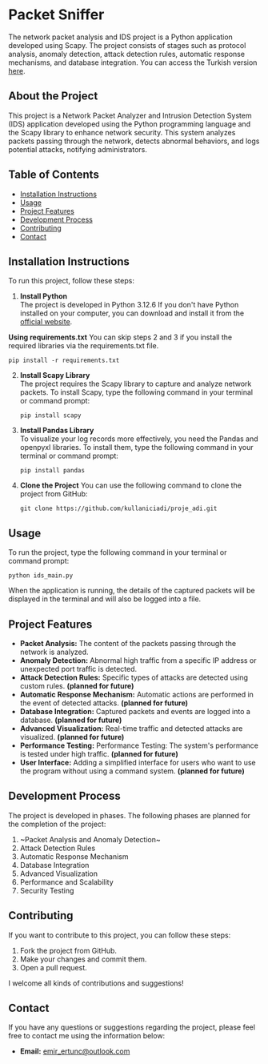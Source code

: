# Packet Sniffer

The network packet analysis and IDS project is a Python application developed using Scapy. The project consists of stages such as protocol analysis, anomaly detection, attack detection rules, automatic response mechanisms, and database integration. You can access the Turkish version [here](https://github.com/emir-ertunc/packet-sniffer/blob/main/README_TR.md).

## About the Project

This project is a Network Packet Analyzer and Intrusion Detection System (IDS) application developed using the Python programming language and the Scapy library to enhance network security. This system analyzes packets passing through the network, detects abnormal behaviors, and logs potential attacks, notifying administrators.

## Table of Contents

- [Installation Instructions](#installation-instructions)
- [Usage](#usage)
- [Project Features](#project-features)
- [Development Process](#development-process)
- [Contributing](#contributing)
- [Contact](#contact)

## Installation Instructions

To run this project, follow these steps:

1. **Install Python**  
   The project is developed in Python 3.12.6 If you don't have Python installed on your computer, you can download and install it from the [official website](https://www.python.org/downloads/).

  **Using requirements.txt**
You can skip steps 2 and 3 if you install the required libraries via the requirements.txt file.
   ```
   pip install -r requirements.txt 
   ```

2. **Install Scapy Library**  
   The project requires the Scapy library to capture and analyze network packets. To install Scapy, type the following command in your terminal or command prompt:
   ```
   pip install scapy
   ```

3. **Install Pandas Library**  
   To visualize your log records more effectively, you need the Pandas and openpyxl libraries. To install them, type the following command in your terminal or command prompt:
   ```
   pip install pandas
   ```

4. **Clone the Project**
   You can use the following command to clone the project from GitHub:
   ```  
   git clone https://github.com/kullaniciadi/proje_adi.git
   ```
 
 ## Usage

To run the project, type the following command in your terminal or command prompt:
   ```
   python ids_main.py
   ```

When the application is running, the details of the captured packets will be displayed in the terminal and will also be logged into a file.

## Project Features

- **Packet Analysis:** The content of the packets passing through the network is analyzed.
- **Anomaly Detection:** Abnormal high traffic from a specific IP address or unexpected port traffic is detected.
- **Attack Detection Rules:** Specific types of attacks are detected using custom rules. **(planned for future)**
- **Automatic Response Mechanism:** Automatic actions are performed in the event of detected attacks. **(planned for future)**
- **Database Integration:** Captured packets and events are logged into a database. **(planned for future)**
- **Advanced Visualization:** Real-time traffic and detected attacks are visualized. **(planned for future)**
- **Performance Testing:** Performance Testing: The system's performance is tested under high traffic. **(planned for future)**
- **User Interface:** Adding a simplified interface for users who want to use the program without using a command system. **(planned for future)**

## Development Process

The project is developed in phases. The following phases are planned for the completion of the project:

1. ~Packet Analysis and Anomaly Detection~
2. Attack Detection Rules
3. Automatic Response Mechanism
4. Database Integration
5. Advanced Visualization
6. Performance and Scalability
7. Security Testing

## Contributing

If you want to contribute to this project, you can follow these steps:

1. Fork the project from GitHub.
2. Make your changes and commit them.
3. Open a pull request.

I welcome all kinds of contributions and suggestions!

## Contact

If you have any questions or suggestions regarding the project, please feel free to contact me using the information below:

- **Email:** [emir_ertunc@outlook.com](mailto:emir_ertunc@outlook.com)

